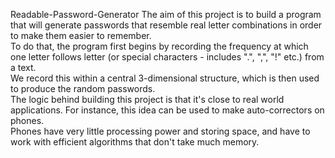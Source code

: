 Readable-Password-Generator
The aim of this project is to build a program that will generate passwords that resemble real letter combinations in order to make them easier to remember.<br />
To do that, the program first begins by recording the frequency at which one letter follows letter (or special characters - includes ".", ",", "!" etc.) from a text.<br />
We record this within a central 3-dimensional structure, which is then used to produce the random passwords.<br />
The logic behind building this project is that it's close to real world applications. For instance, this idea can be used to make auto-correctors on phones.<br />
Phones have very little processing power and storing space, and have to work with efficient algorithms that don't take much memory.
